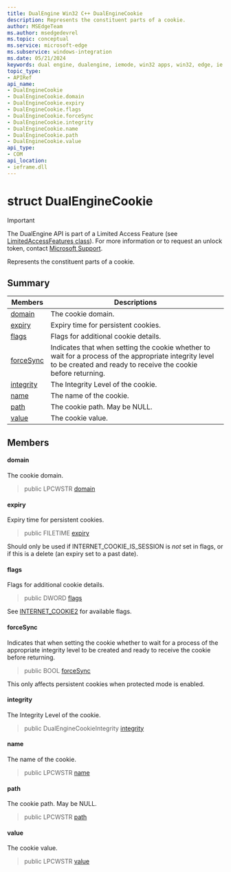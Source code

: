 ```yaml
---
title: DualEngine Win32 C++ DualEngineCookie
description: Represents the constituent parts of a cookie.
author: MSEdgeTeam
ms.author: msedgedevrel
ms.topic: conceptual
ms.service: microsoft-edge
ms.subservice: windows-integration
ms.date: 05/21/2024
keywords: dual engine, dualengine, iemode, win32 apps, win32, edge, ie mode, edge html, DualEngineCookie
topic_type: 
- APIRef
api_name:
- DualEngineCookie
- DualEngineCookie.domain
- DualEngineCookie.expiry
- DualEngineCookie.flags
- DualEngineCookie.forceSync
- DualEngineCookie.integrity
- DualEngineCookie.name
- DualEngineCookie.path
- DualEngineCookie.value
api_type:
- COM
api_location:
- ieframe.dll
---
```


# struct DualEngineCookie

> [!IMPORTANT]
> The DualEngine API is part of a Limited Access Feature (see [LimitedAccessFeatures class](/uwp/api/windows.applicationmodel.limitedaccessfeatures)). For more information or 
> to request an unlock token, contact [Microsoft Support](https://go.microsoft.com/fwlink/?linkid=2271232).

Represents the constituent parts of a cookie.

## Summary

 Members                        | Descriptions
--------------------------------|---------------------------------------------
[domain](#domain) | The cookie domain.
[expiry](#expiry) | Expiry time for persistent cookies.
[flags](#flags) | Flags for additional cookie details.
[forceSync](#forcesync) | Indicates that when setting the cookie whether to wait for a process of the appropriate integrity level to be created and ready to receive the cookie before returning.
[integrity](#integrity) | The Integrity Level of the cookie.
[name](#name) | The name of the cookie.
[path](#path) | The cookie path. May be NULL.
[value](#value) | The cookie value.

## Members

#### domain

The cookie domain.

> public LPCWSTR [domain](#domain)

#### expiry

Expiry time for persistent cookies.

> public FILETIME [expiry](#expiry)

Should only be used if INTERNET_COOKIE_IS_SESSION is *not* set in flags, or if this is a delete (an expiry set to a past date).

#### flags

Flags for additional cookie details.

> public DWORD [flags](#flags)

See [INTERNET_COOKIE2](/windows/win32/api/wininet/ns-wininet-internet_cookie2) for available flags.

#### forceSync

Indicates that when setting the cookie whether to wait for a process of the appropriate integrity level to be created and ready to receive the cookie before returning.

> public BOOL [forceSync](#forcesync)

This only affects persistent cookies when protected mode is enabled.

#### integrity

The Integrity Level of the cookie.

> public DualEngineCookieIntegrity [integrity](#integrity)

#### name

The name of the cookie.

> public LPCWSTR [name](#name)

#### path

The cookie path. May be NULL.

> public LPCWSTR [path](#path)

#### value

The cookie value.

> public LPCWSTR [value](#value)

